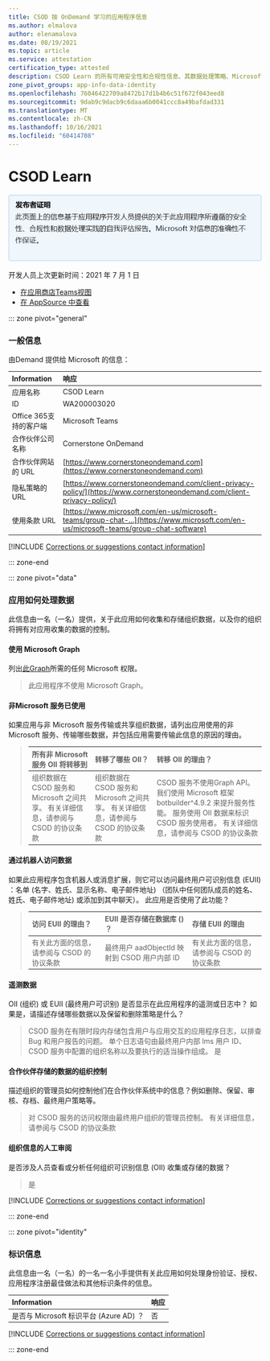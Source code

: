 ```yaml
---
title: CSOD 按 OnDemand 学习的应用程序信息
ms.author: elmalova
author: elenamalova
ms.date: 08/19/2021
ms.topic: article
ms.service: attestation
certification_type: attested
description: CSOD Learn 的所有可用安全性和合规性信息、其数据处理策略、Microsoft Cloud App Security应用程序目录信息以及 CSA STAR 注册表中的安全/合规性信息。
zone_pivot_groups: app-info-data-identity
ms.openlocfilehash: 76046422709a8472b17d1b4b6c51f672f043eed8
ms.sourcegitcommit: 9dab9c9dacb9c6daaa6b0041ccc8a49bafdad331
ms.translationtype: MT
ms.contentlocale: zh-CN
ms.lasthandoff: 10/16/2021
ms.locfileid: "60414708"
---
```

# <a name="csod-learn"></a>CSOD Learn

<p></p>
<img alt="Publisher Attestation: The information on this page is based on a self-assessment report provided by the app developer on the security, compliance, and data handling practices followed by this app. Microsoft makes no guarantees regarding the accuracy of the information." src="../media/attested.png" width="650" />
<p>开发人员上次更新时间：2021 年 7 月 1 日</p>

* <a href="https://teams.microsoft.com/l/app/81726ee9-4d27-47ad-8b22-08147c6f8613" target="_blank">在应用商店Teams视图</a>
* <a href="https://appsource.microsoft.com/product/office/WA200003020" target="_blank">在 AppSource 中查看</a>

::: zone pivot="general"

### <a name="general-information"></a>一般信息

由Demand 提供给 Microsoft 的信息：

| **Information** | **响应** |
|:----------------|:-------------|
| 应用名称 | CSOD Learn |
| ID | WA200003020 |
| Office 365支持的客户端 | Microsoft Teams |
| 合作伙伴公司名称 | Cornerstone OnDemand |
| 合作伙伴网站的 URL | [https://www.cornerstoneondemand.com](https://www.cornerstoneondemand.com) |
| 隐私策略的 URL | [https://www.cornerstoneondemand.com/client-privacy-policy/](https://www.cornerstoneondemand.com/client-privacy-policy/) |
| 使用条款 URL | [https://www.microsoft.com/en-us/microsoft-teams/group-chat-...](https://www.microsoft.com/en-us/microsoft-teams/group-chat-software) |

 [!INCLUDE [Corrections or suggestions contact information](../includes/corrections-or-suggestions.md)]

::: zone-end

::: zone pivot="data"

### <a name="how-the-app-handles-data"></a>应用如何处理数据

此信息由一名（一名）提供，关于此应用如何收集和存储组织数据，以及你的组织将拥有对应用收集的数据的控制。

#### <a name="data-access-using-microsoft-graph"></a>使用 Microsoft Graph

列出[此Graph](https://docs.microsoft.com/graph/permissions-reference)所需的任何 Microsoft 权限。

>此应用程序不使用 Microsoft Graph。


#### <a name="non-microsoft-services-used"></a>非Microsoft 服务已使用

如果应用与非 Microsoft 服务传输或共享组织数据，请列出应用使用的非 Microsoft 服务、传输哪些数据，并包括应用需要传输此信息的原因的理由。

>| **所有非 Microsoft 服务 OII 将转移到** |  **转移了哪些 OII？** | **转移 OII 的理由？** |
>|:-----------------------------------------------------|:------------------------------|:----------------------------------------|
>| 组织数据在 CSOD 服务和 Microsoft 之间共享。 有关详细信息，请参阅与 CSOD 的协议条款 | 组织数据在 CSOD 服务和 Microsoft 之间共享。 有关详细信息，请参阅与 CSOD 的协议条款 | CSOD 服务不使用Graph API。 我们使用 Microsoft 框架 botbuilder^4.9.2 来提升服务性能。 服务使用 OII 数据来标识 CSOD 服务使用者。 有关详细信息，请参阅与 CSOD 的协议条款 |

#### <a name="data-access-via-bots"></a>通过机器人访问数据

如果此应用程序包含机器人或消息扩展，则它可以访问最终用户可识别信息 (EUII) ：名单 (名字、姓氏、显示名称、电子邮件地址) （团队中任何团队成员的姓名、姓氏、电子邮件地址) 或添加到其中聊天）。 此应用是否使用了此功能？

>| **访问 EUII 的理由？**  | **EUII 是否存储在数据库 () ？** | **存储 EUII 的理由** |
>|:---------------------------------------|:-----------------------------------|:------------------------------------|
>| 有关此方面的信息，请参阅与 CSOD 的协议条款 | 最终用户 aadObjectId 映射到 CSOD 用户内部 ID | 有关此方面的信息，请参阅与 CSOD 的协议条款 |


#### <a name="telemetry-data"></a>遥测数据

OII (组织) 或 EUII (最终用户可识别) 是否显示在此应用程序的遥测或日志中？ 如果是，请描述存储哪些数据以及保留和删除策略是什么？

>CSOD 服务在有限时段内存储包含用户与应用交互的应用程序日志，以排查 Bug 和用户报告的问题。 单个日志语句由最终用户内部 lms 用户 ID、CSOD 服务中配置的组织名称以及要执行的适当操作组成。 是

#### <a name="organizational-controls-for-data-stored-by-partner"></a>合作伙伴存储的数据的组织控制

描述组织的管理员如何控制他们在合作伙伴系统中的信息？例如删除、保留、审核、存档、最终用户策略等。

>对 CSOD 服务的访问权限由最终用户组织的管理员控制。 有关详细信息，请参阅与 CSOD 的协议条款

#### <a name="human-review-of-organizational-information"></a>组织信息的人工审阅

是否涉及人员查看或分析任何组织可识别信息 (OII) 收集或存储的数据？

>是

[!INCLUDE [Corrections or suggestions contact information](../includes/corrections-or-suggestions.md)]

::: zone-end


::: zone pivot="identity"

### <a name="identity-information"></a>标识信息

此信息由一名（一名）的一名一名小手提供有关此应用如何处理身份验证、授权、应用程序注册最佳做法和其他标识条件的信息。

| **Information** | **响应** |
|:----------------|:-------------|
| 是否与 Microsoft 标识平台 (Azure AD) ？  | 否 |

[!INCLUDE [Corrections or suggestions contact information](../includes/corrections-or-suggestions.md)]

::: zone-end

